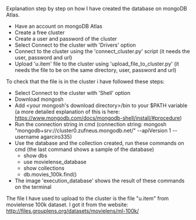 Explanation step by step on how I have created the database on mongoDB Atlas.
 - Have an account on mongoDB Atlas
 - Create a free cluster
 - Create a user and password of the cluster
 - Select Connect to the cluster with 'Drivers' option
 - Connect to the cluster using the 'connect_cluster.py' script (it needs the user, password and url)
 - Upload 'u.item' file to the cluster using 'upload_file_to_cluster.py' (it needs the file to be on the same directory, user, password and url)


To check that the file is in the cluster i have followed these steps:
 - Select Connect to the cluster with 'Shell' option
 - Download mongosh
 - Add <your mongosh's download directory>/bin to your $PATH variable (a more detailed explanation of this is here: https://www.mongodb.com/docs/mongodb-shell/install/#procedure)
 - Run the connection string in cmd (connection string: mongosh "mongodb+srv://cluster0.zufneus.mongodb.net/" --apiVersion 1 --username agarciro335)
 - Use the database and the collection created, run these commands on cmd (the last command shows a sample of the database)
	- show dbs
	- use movielense_database
	- show collections
	- db.movies_100k.find()
- The image 'execution_database' shows the result of these commands on the terminal


The file I have used to upload to the cluster is the file "u.item" from movielense 100k dataset. I got it from the website: http://files.grouplens.org/datasets/movielens/ml-100k/

